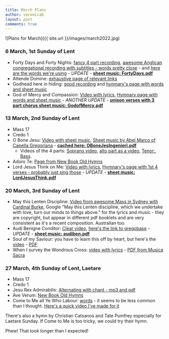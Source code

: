 ```yaml
---
title: March Plans
author: veronicab
layout: post
comments: true
---
```


![Plans for March]({{ site.url }}/images/march2022.jpg)

### 6 March, 1st Sunday of Lent

* Forty Days and Forty Nights: [fancy 4 part recording](https://www.youtube.com/watch?v=RJXe6B7g5gE), [awesome Anglican congregational recording with subtitles - words pretty close](https://www.youtube.com/watch?v=m5Nq4YXlcX8) - and [here are the words we're using](https://hymnary.org/hymn/HPEC1871/49) - *UPDATE* - [**sheet music: FortyDays.pdf**](/pdf/hymns/FortyDays.pdf)
* Attende Domine: [exhaustive page of relevant links](https://newbookoldhymns.brandt.id.au/hymns/attende.html)
* Godhead here in hiding: [good recording](https://www.youtube.com/watch?v=cqHIf5DYF2c) and [hymnary's page with words and sheet music](https://hymnary.org/text/godhead_here_in_hiding)
* God of Mercy and Compassion: [Video with lyrics](https://www.youtube.com/watch?v=LOtiQyGa1OE), [Hymnary page with words and sheet music](https://hymnary.org/text/god_of_mercy_and_compassion_look_with_pi) - *ANOTHER UPDATE* - [**unison verses with 3 part chorus sheet music: GodofMercy.pdf**](/pdf/hymns/GodofMercy.pdf) 

### 13 March, 2nd Sunday of Lent

* Mass 17
* Credo 1
* O Bone Jesu: [Video with sheet music](https://www.youtube.com/watch?v=NG6NGCcQFmg), [Sheet music by Abel Marco of Capella Gregoriana](http://drive.google.com/uc?id=14j7spKVdg7fo8-I-eFfcecesQg20-sWm&export=download) - [**cached here: OBoneJesIngenieri.pdf**](/pdf/motets/OBoneJesIngenieri.pdf)
  + Videos of the 4 parts: [Soprano video](https://rumble.com/vwd3h3-o-bone-jesu-ingegneri-soprano-part.html), [alto part as a video](https://rumble.com/vwd2yr-o-bone-jesu-alto-part.html), [Tenor:](https://rumble.com/vwd42h-o-bone-jesu-ingegneri-tenor-part.html), [Bass](https://rumble.com/vwd4il-o-bone-jesu-ingegneri-bass-part.html).
* Adoro Te: [Page from New Book Old Hymns](https://newbookoldhymns.brandt.id.au/hymns/adorote.html)
* Lord Jesus Think on Me: [Video with lyrics](https://www.youtube.com/watch?v=gtPD24Bvn38), [Hymnary's page with 1st 4 verses - probably just sing those](https://hymnary.org/text/lord_jesus_think_on_me) - *UPDATE* - [**sheet music: LordJesusThink.pdf**](/pdf/hymns/LordJesusThink.pdf)

### 20 March, 3rd Sunday of Lent

* May this Lenten Discipline: [Video from awesome Mass in Sydney with Cardinal Burke](https://youtu.be/kus0_eCOxSA?t=162), Google "May this Lenten discipline,
which we undertake with love,
turn our minds to things above." for the lyrics and music - they are copyright, but appear in different pdf booklets and are very consistent as it's a recent composition. Australian too.
* Audi Benigne Conditor: [Clear video](https://www.youtube.com/watch?v=kN-UBu8a8TE), [here's the link to gregobase](https://gregobase.selapa.net/chant.php?id=1830) - *UPDATE* - [**sheet music: audiben.pdf**](/pdf/chant/audiben.pdf)
* Soul of my Saviour: you have to learn this off by heart, but here's the [video](https://www.youtube.com/watch?v=2AdFNZfGpSs) - [PDF](/pdf/organ/Soul-choir.pdf)
* When I survey the Wondrous Cross: [video with lyrics](https://www.youtube.com/watch?v=mDkuxEIcpdI) - [PDF from Musica Sacra](https://media.musicasacra.com/books/hymns/pbeh_when_i_survey_rockingham.pdf)

### 27 March, 4th Sunday of Lent, Laetare

* Mass 17
* Credo 1
* Jesu Rex Admirabilis: [Alternating with chant - mp3 and pdf](https://www.ccwatershed.org/2015/09/09/sab-setting-palestrina-jesu-rex-admirabilis/)
* Ave Verum: [New Book Old Hymns](https://newbookoldhymns.brandt.id.au/hymns/aveverum.html)
* Come to Me all Ye Who Labour: [words](https://aash.org/about-aash/sacred-heart-traditions/come-to-me) - it seems to be less common than I thought. [Here's a quick video I've made for it](https://youtu.be/F_jwGKv0vjI)

There's also a hymn by Christian Catsanos and Tate Pumfrey especially for Laetare Sunday. If Come to Me is too tricky, we could try their hymn.

Phew! That took longer than I expected!

